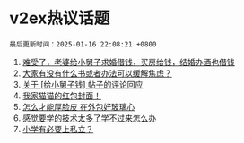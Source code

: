 # v2ex热议话题

`最后更新时间：2025-01-16 22:08:21 +0800`

1. [难受了，老婆给小舅子求婚借钱，买房给钱，结婚办酒也借钱](https://www.v2ex.com/t/1105435)
1. [大家有没有什么书或者办法可以缓解焦虑？](https://www.v2ex.com/t/1105428)
1. [关于 [给小舅子钱] 帖子的评论回应](https://www.v2ex.com/t/1105494)
1. [我家猫猫的红包封面！](https://www.v2ex.com/t/1105467)
1. [怎么才能厚脸皮 在外包好玻璃心](https://www.v2ex.com/t/1105453)
1. [感觉要学的技术太多了学不过来怎么办](https://www.v2ex.com/t/1105429)
1. [小学有必要上私立？](https://www.v2ex.com/t/1105452)

